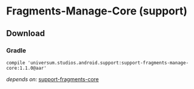 Fragments-Manage-Core (support)
===============

## Download ##

### Gradle ###

    compile 'universum.studios.android.support:support-fragments-manage-core:1.1.0@aar'

_depends on:_
[support-fragments-core](https://github.com/universum-studios/android_fragments/tree/support-master/library-core)